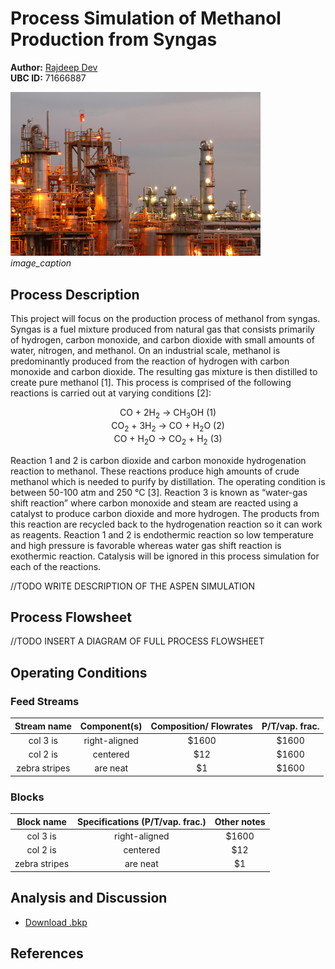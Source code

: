 # Process Simulation of Methanol Production from Syngas

**Author:** [Rajdeep Dev](https://rajdeepdev10.github.io)  
**UBC ID:** 71666887

<img src="./assets/images/cover-image.jpg" alt="chemical plant" width="400"><br>
*image_caption*

## Process Description

This project will focus on the production process of methanol from syngas. Syngas is a fuel mixture produced from natural gas that consists primarily of hydrogen, carbon monoxide, and carbon dioxide with small amounts of water, nitrogen, and methanol. On an industrial scale, methanol is predominantly produced from the reaction of hydrogen with carbon monoxide and carbon dioxide. The resulting gas mixture is then distilled to create pure methanol [1]. This process is comprised of the following reactions is carried out at varying conditions [2]:

<div align="center">
  CO + 2H<sub>2</sub> → CH<sub>3</sub>OH (1) <br>
  CO<sub>2</sub> + 3H<sub>2</sub> → CO + H<sub>2</sub>O (2) <br>
  CO + H<sub>2</sub>O → CO<sub>2</sub> + H<sub>2</sub> (3)
</div>

Reaction 1 and 2 is carbon dioxide and carbon monoxide hydrogenation reaction to methanol. These reactions produce high amounts of crude methanol which is needed to purify by distillation. The operating condition is between 50-100 atm and 250 °C [3]. Reaction 3 is known as “water-gas shift reaction” where carbon monoxide and steam are reacted using a catalyst to produce carbon dioxide and more hydrogen. The products from this reaction are recycled back to the hydrogenation reaction so it can work as reagents. Reaction 1 and 2 is endothermic reaction so low temperature and high pressure is favorable whereas water gas shift reaction is exothermic reaction. Catalysis will be ignored in this process simulation for each of the reactions.

//TODO
WRITE DESCRIPTION OF THE ASPEN SIMULATION

## Process Flowsheet

//TODO
INSERT A DIAGRAM OF FULL PROCESS FLOWSHEET

## Operating Conditions

### Feed Streams

| Stream name  | Component(s)| Composition/ Flowrates|P/T/vap. frac.           |
|:----------------------:|:-------------:|:-------------:|:-------------------:|
| col 3 is      | right-aligned | $1600 | $1600                                |
| col 2 is      | centered      |   $12 | $1600                                |
| zebra stripes | are neat      |    $1 | $1600                                |


### Blocks

| Block name  | Specifications (P/T/vap. frac.)| Other notes |
|:----------------------:|:-------------:|:-------------:|
| col 3 is      | right-aligned | $1600 |                        
| col 2 is      | centered      |   $12 |                                
| zebra stripes | are neat      |    $1 |                            

## Analysis and Discussion


<ul>
  <li class="download"><a class="buttons" href="https://drive.google.com/uc?export=download&id=16pwZxyFno6XYValvZV1AvZgsRZOg9m3e">Download .bkp</a></li>
</ul>

## References
